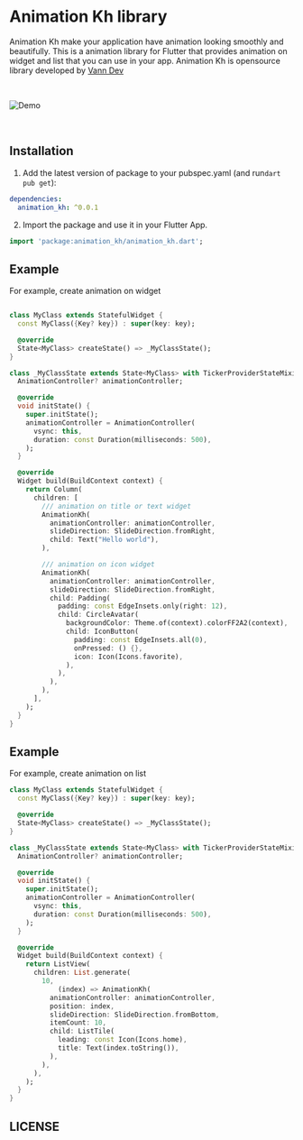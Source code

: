 # Animation Kh library

Animation Kh make your application have animation looking smoothly and beautifully.
This is a animation library for Flutter that provides animation on widget and list that you can use in your app.
Animation Kh is opensource library developed by <a href="https://www.youtube.com/@vann-dev">Vann Dev</a>

<br>

![Demo](demo/demo_animation_kh.gif)

<br>

## Installation

1. Add the latest version of package to your pubspec.yaml (and run`dart pub get`):
```yaml
dependencies:
  animation_kh: ^0.0.1
```
2. Import the package and use it in your Flutter App.
```dart
import 'package:animation_kh/animation_kh.dart';
```

## Example
For example, create animation on widget

```dart

class MyClass extends StatefulWidget {
  const MyClass({Key? key}) : super(key: key);

  @override
  State<MyClass> createState() => _MyClassState();
}

class _MyClassState extends State<MyClass> with TickerProviderStateMixin {
  AnimationController? animationController;

  @override
  void initState() {
    super.initState();
    animationController = AnimationController(
      vsync: this,
      duration: const Duration(milliseconds: 500),
    );
  }

  @override
  Widget build(BuildContext context) {
    return Column(
      children: [
        /// animation on title or text widget
        AnimationKh(
          animationController: animationController,
          slideDirection: SlideDirection.fromRight,
          child: Text("Hello world"),
        ),

        /// animation on icon widget
        AnimationKh(
          animationController: animationController,
          slideDirection: SlideDirection.fromRight,
          child: Padding(
            padding: const EdgeInsets.only(right: 12),
            child: CircleAvatar(
              backgroundColor: Theme.of(context).colorFF2A2(context),
              child: IconButton(
                padding: const EdgeInsets.all(0),
                onPressed: () {},
                icon: Icon(Icons.favorite),
              ),
            ),
          ),
        ),
      ],
    );
  }
}
```

## Example
For example, create animation on list

```dart
class MyClass extends StatefulWidget {
  const MyClass({Key? key}) : super(key: key);

  @override
  State<MyClass> createState() => _MyClassState();
}

class _MyClassState extends State<MyClass> with TickerProviderStateMixin {
  AnimationController? animationController;

  @override
  void initState() {
    super.initState();
    animationController = AnimationController(
      vsync: this,
      duration: const Duration(milliseconds: 500),
    );
  }

  @override
  Widget build(BuildContext context) {
    return ListView(
      children: List.generate(
        10,
            (index) => AnimationKh(
          animationController: animationController,
          position: index,
          slideDirection: SlideDirection.fromBottom,
          itemCount: 10,
          child: ListTile(
            leading: const Icon(Icons.home),
            title: Text(index.toString()),
          ),
        ),
      ),
    );
  }
}

```

## LICENSE

